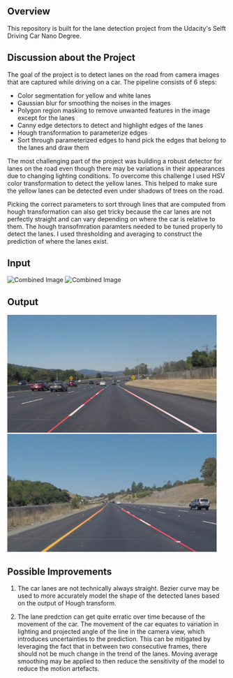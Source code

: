 **Overview**
---

This repository is built for the lane detection project from the Udacity's Selft Driving Car Nano Degree.

**Discussion about the Project**
--

The goal of the project is to detect lanes on the road from camera images that are captured while driving on a car. The pipeline consists of 6 steps:

* Color segmentation for yellow and white lanes
* Gaussian blur for smoothing the noises in the images
* Polygon region masking to remove unwanted features in the image except for the lanes
* Canny edge detectors to detect and highlight edges of the lanes
* Hough transformation to parameterize edges 
* Sort through parameterized edges to hand pick the edges that belong to the lanes and draw them

The most challenging part of the project was building a robust detector for lanes on the road even though there may be variations in their appearances due to changing lighting conditions. To overcome this challenge I used HSV color transformation to detect the yellow lanes. This helped to make sure the yellow lanes can be detected even under shadows of trees on the road.

Picking the correct parameters to sort through lines that are computed from hough transformation can also get tricky because the car lanes are not perfectly straight and can vary depending on where the car is relative to them. The hough transofmration paramters needed to be tuned properly to detect the lanes. I used thresholding and averaging to construct the prediction of where the lanes exist.

**Input**
--
<img src="solidWhiteCurve.jpg" width="480" alt="Combined Image" />
<img src="solidYellowCurve.jpg" width="480" alt="Combined Image" />

**Output**
--
<img src="solidWhiteCurve_detected.jpg" width="480" alt="Combined Image" />
<img src="solidYellowCurve_detected.jpg" width="480" alt="Combined Image" />

**Possible Improvements**
--
1. The car lanes are not technically always straight. Bezier curve may be used to more accurately model the shape of the detected lanes based on the output of Hough transform.

2. The lane predction can get quite erratic over time because of the movement of the car. The movement of the car equates to variation in lighting and projected angle of the line in the camera view, which introduces uncertainties to the prediction. This can be mitigated by leveraging the fact that in between two consecutive frames, there should not be much change in the trend of the lanes. Moving average smoothing may be applied to then reduce the sensitivity of the model to reduce the motion artefacts.

